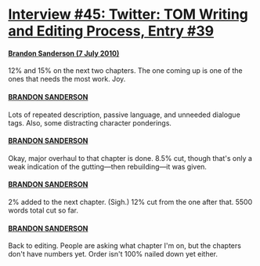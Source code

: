 # [Interview #45: Twitter: TOM Writing and Editing Process, Entry #39](https://www.theoryland.com/intvmain.php?i=45#39)

#### [Brandon Sanderson (7 July 2010)](http://www.facebook.com/BrandonSandrson#%21/BrandonSandrson?v=wall&story_fbid=131255600248472&ref=mf)

12% and 15% on the next two chapters. The one coming up is one of the ones that needs the most work. Joy.

#### [BRANDON SANDERSON](http://twitter.com/BrandonSandrson/status/17929007237)

Lots of repeated description, passive language, and unneeded dialogue tags. Also, some distracting character ponderings.

#### [BRANDON SANDERSON](http://twitter.com/BrandonSandrson/status/17934531807)

Okay, major overhaul to that chapter is done. 8.5% cut, though that's only a weak indication of the gutting—then rebuilding—it was given.

#### [BRANDON SANDERSON](http://twitter.com/BrandonSandrson/status/17987986516)

2% added to the next chapter. (Sigh.) 12% cut from the one after that. 5500 words total cut so far.

#### [BRANDON SANDERSON](http://twitter.com/BrandonSandrson/status/18012419824)

Back to editing. People are asking what chapter I'm on, but the chapters don't have numbers yet. Order isn't 100% nailed down yet either.

